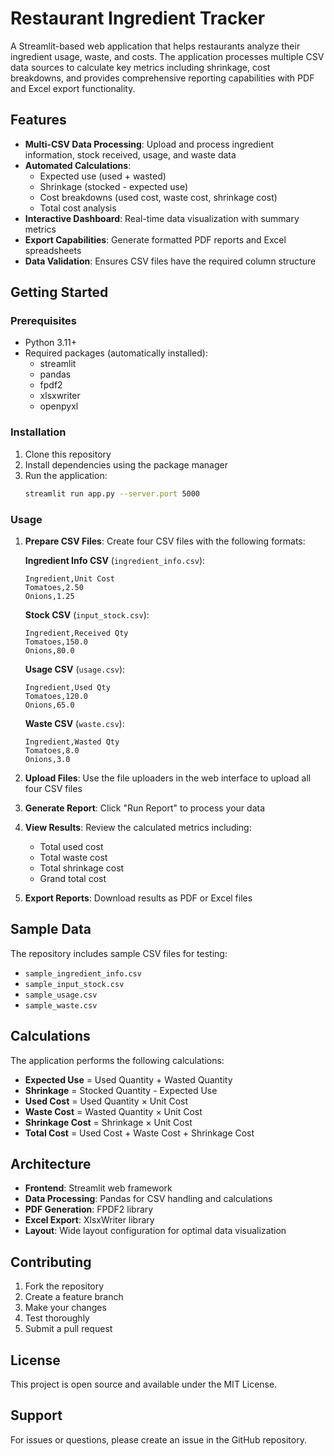 # Restaurant Ingredient Tracker

A Streamlit-based web application that helps restaurants analyze their ingredient usage, waste, and costs. The application processes multiple CSV data sources to calculate key metrics including shrinkage, cost breakdowns, and provides comprehensive reporting capabilities with PDF and Excel export functionality.

## Features

- **Multi-CSV Data Processing**: Upload and process ingredient information, stock received, usage, and waste data
- **Automated Calculations**: 
  - Expected use (used + wasted)
  - Shrinkage (stocked - expected use)
  - Cost breakdowns (used cost, waste cost, shrinkage cost)
  - Total cost analysis
- **Interactive Dashboard**: Real-time data visualization with summary metrics
- **Export Capabilities**: Generate formatted PDF reports and Excel spreadsheets
- **Data Validation**: Ensures CSV files have the required column structure

## Getting Started

### Prerequisites

- Python 3.11+
- Required packages (automatically installed):
  - streamlit
  - pandas
  - fpdf2
  - xlsxwriter
  - openpyxl

### Installation

1. Clone this repository
2. Install dependencies using the package manager
3. Run the application:
   ```bash
   streamlit run app.py --server.port 5000
   ```

### Usage

1. **Prepare CSV Files**: Create four CSV files with the following formats:

   **Ingredient Info CSV** (`ingredient_info.csv`):
   ```csv
   Ingredient,Unit Cost
   Tomatoes,2.50
   Onions,1.25
   ```

   **Stock CSV** (`input_stock.csv`):
   ```csv
   Ingredient,Received Qty
   Tomatoes,150.0
   Onions,80.0
   ```

   **Usage CSV** (`usage.csv`):
   ```csv
   Ingredient,Used Qty
   Tomatoes,120.0
   Onions,65.0
   ```

   **Waste CSV** (`waste.csv`):
   ```csv
   Ingredient,Wasted Qty
   Tomatoes,8.0
   Onions,3.0
   ```

2. **Upload Files**: Use the file uploaders in the web interface to upload all four CSV files

3. **Generate Report**: Click "Run Report" to process your data

4. **View Results**: Review the calculated metrics including:
   - Total used cost
   - Total waste cost
   - Total shrinkage cost
   - Grand total cost

5. **Export Reports**: Download results as PDF or Excel files

## Sample Data

The repository includes sample CSV files for testing:
- `sample_ingredient_info.csv`
- `sample_input_stock.csv`
- `sample_usage.csv`
- `sample_waste.csv`

## Calculations

The application performs the following calculations:

- **Expected Use** = Used Quantity + Wasted Quantity
- **Shrinkage** = Stocked Quantity - Expected Use
- **Used Cost** = Used Quantity × Unit Cost
- **Waste Cost** = Wasted Quantity × Unit Cost
- **Shrinkage Cost** = Shrinkage × Unit Cost
- **Total Cost** = Used Cost + Waste Cost + Shrinkage Cost

## Architecture

- **Frontend**: Streamlit web framework
- **Data Processing**: Pandas for CSV handling and calculations
- **PDF Generation**: FPDF2 library
- **Excel Export**: XlsxWriter library
- **Layout**: Wide layout configuration for optimal data visualization

## Contributing

1. Fork the repository
2. Create a feature branch
3. Make your changes
4. Test thoroughly
5. Submit a pull request

## License

This project is open source and available under the MIT License.

## Support

For issues or questions, please create an issue in the GitHub repository.
